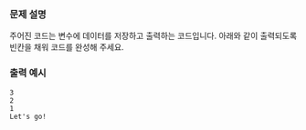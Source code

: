 ### 문제 설명
주어진 코드는 변수에 데이터를 저장하고 출력하는 코드입니다. 아래와 같이 출력되도록 빈칸을 채워 코드를 완성해 주세요.

### 출력 예시
```
3
2
1
Let's go!
```

